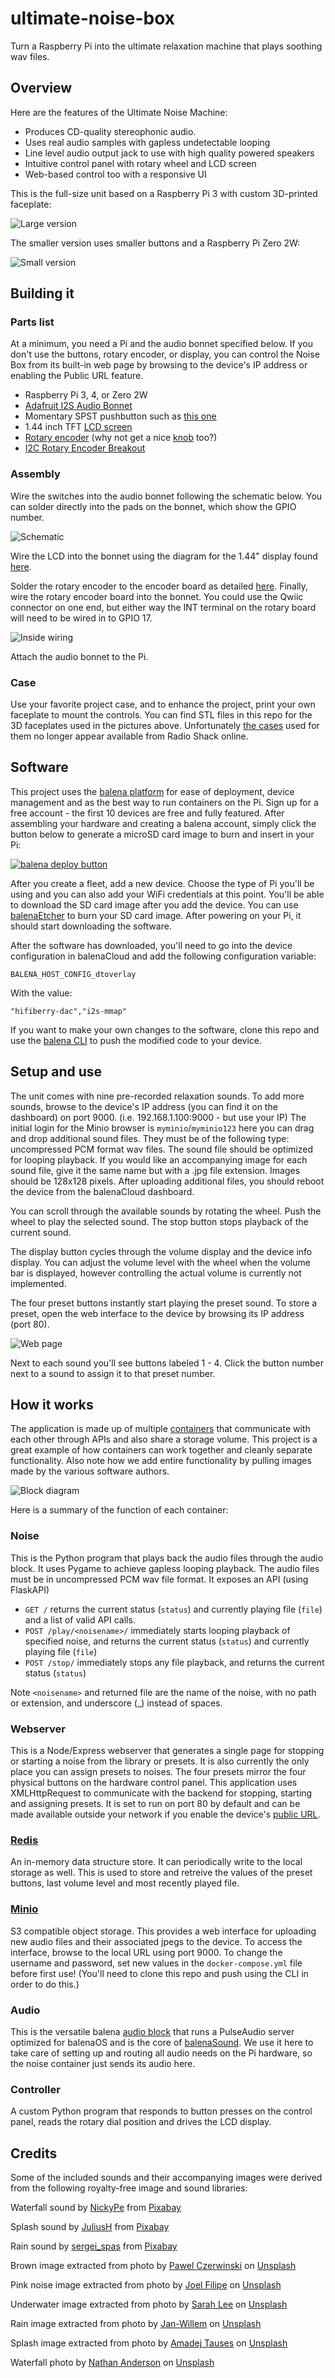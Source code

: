 # ultimate-noise-box
Turn a Raspberry Pi into the ultimate relaxation machine that plays soothing wav files.

## Overview
Here are the features of the Ultimate Noise Machine:
- Produces CD-quality stereophonic audio.
- Uses real audio samples with gapless undetectable looping
- Line level audio output jack to use with high quality powered speakers
- Intuitive control panel with rotary wheel and LCD screen
- Web-based control too with a responsive UI

This is the full-size unit based on a Raspberry Pi 3 with custom 3D-printed faceplate:

![Large version](https://raw.githubusercontent.com/alanb128/ultimate-noise-box/main/images/large-box.jpg)

The smaller version uses smaller buttons and a Raspberry Pi Zero 2W:

![Small version](https://raw.githubusercontent.com/alanb128/ultimate-noise-box/main/images/small-outside.jpg)

## Building it

### Parts list

At a minimum, you need a Pi and the audio bonnet specified below. If you don't use the buttons, rotary encoder, or display, you can control the Noise Box from its built-in web page by browsing to the device's IP address or enabling the Public URL feature.

- Raspberry Pi 3, 4, or Zero 2W
- [Adafruit I2S Audio Bonnet](https://www.adafruit.com/product/4037)
- Momentary SPST pushbutton such as [this one](https://www.adafruit.com/product/1504)
- 1.44 inch TFT [LCD screen](https://www.adafruit.com/product/2088)
- [Rotary encoder](https://www.adafruit.com/product/377) (why not get a nice [knob](https://www.adafruit.com/product/2055) too?)
- [I2C Rotary Encoder Breakout](https://www.adafruit.com/product/4991)


### Assembly

Wire the switches into the audio bonnet following the schematic below. You can solder directly into the pads on the bonnet, which show the GPIO number.

![Schematic](https://raw.githubusercontent.com/alanb128/ultimate-noise-box/main/images/schematic.png)

Wire the LCD into the bonnet using the diagram for the 1.44" display found [here](https://learn.adafruit.com/adafruit-1-44-color-tft-with-micro-sd-socket/python-wiring-and-setup#st7789-and-st7735-based-displays-3042525).


Solder the rotary encoder to the encoder board as detailed [here](https://learn.adafruit.com/adafruit-i2c-qt-rotary-encoder/overview). Finally, wire the rotary encoder board into the bonnet. You could use the Qwiic connector on one end, but either way the INT terminal on the rotary board will need to be wired in to GPIO 17.


![Inside wiring](https://raw.githubusercontent.com/alanb128/ultimate-noise-box/main/images/small-inside.jpg)

Attach the audio bonnet to the Pi.

### Case

Use your favorite project case, and to enhance the project, print your own faceplate to mount the controls. You can find STL files in this repo for the 3D faceplates used in the pictures above. Unfortunately [the cases](https://www.radioshack.com/products/radioshack-project-enclosure-6x4x2) used for them no longer appear available from Radio Shack online.

## Software

This project uses the [balena platform](https://www.balena.io/) for ease of deployment, device management and as the best way to run containers on the Pi. Sign up for a free account - the first 10 devices are free and fully featured. After assembling your hardware and creating a balena account, simply click the button below to generate a microSD card image to burn and insert in your Pi:

[![balena deploy button](https://www.balena.io/deploy.svg)](https://dashboard.balena-cloud.com/deploy?repoUrl=https://github.com/alanb128/ultimate-noise-box)

After you create a fleet, add a new device. Choose the type of Pi you'll be using and you can also add your WiFi credentials at this point. You'll be able to download the SD card image after you add the device. You can use [balenaEtcher](https://etcher.balena.io/) to burn your SD card image. After powering on your Pi, it should start downloading the software.

After the software has downloaded, you'll need to go into the device configuration in balenaCloud and add the following configuration variable:

`BALENA_HOST_CONFIG_dtoverlay`

With the value:

`"hifiberry-dac","i2s-mmap"`

If you want to make your own changes to the software, clone this repo and use the [balena CLI](https://github.com/balena-io/balena-cli) to push the modified code to your device.


## Setup and use

The unit comes with nine pre-recorded relaxation sounds. To add more sounds, browse to the device's IP address (you can find it on the dashboard) on port 9000. (i.e. 192.168.1.100:9000 - but use your IP) The initial login for the Minio browser is `myminio`/`myminio123` here you can drag and drop additional sound files. They must be of the following type: uncompressed PCM format wav files. The sound file should be optimized for looping playback. If you would like an accompanying image for each sound file, give it the same name but with a .jpg file extension. Images should be 128x128 pixels. After uploading additional files, you should reboot the device from the balenaCloud dashboard.

You can scroll through the available sounds by rotating the wheel. Push the wheel to play the selected sound. The stop button stops playback of the current sound.

The display button cycles through the volume display and the device info display. You can adjust the volume level with the wheel when the volume bar is displayed, however controlling the actual volume is currently not implemented.

The four preset buttons instantly start playing the preset sound. To store a preset, open the web interface to the device by browsing its IP address (port 80).

![Web page](https://raw.githubusercontent.com/alanb128/ultimate-noise-box/main/images/browser-2.png)

Next to each sound you'll see buttons labeled 1 - 4. Click the button number next to a sound to assign it to that preset number.


## How it works

The application is made up of multiple [containers](https://docs.docker.com/get-started/what-is-a-container/) that communicate with each other through APIs and also share a storage volume. This project is a great example of how containers can work together and cleanly separate functionality. Also note how we add entire functionality by pulling images made by the various software authors. 

![Block diagram](https://raw.githubusercontent.com/alanb128/ultimate-noise-box/main/images/block-diagram.jpg)

Here is a summary of the function of each container:


### Noise
This is the Python program that plays back the audio files through the audio block. It uses Pygame to achieve gapless looping playback. The audio files must be in uncompressed PCM wav file format. It exposes an API (using FlaskAPI) 
- `GET /` returns the current status (`status`) and currently playing file (`file`) and a list of valid API calls.
- `POST /play/<noisename>/` immediately starts looping playback of specified noise, and returns the current status (`status`) and currently playing file (`file`)
- `POST /stop/` immediately stops any file playback, and returns the current status (`status`)

Note `<noisename>` and returned file are the name of the noise, with no path or extension, and underscore (_) instead of spaces.

### Webserver
This is a Node/Express webserver that generates a single page for stopping or starting a noise from the library or presets. It is also currently the only place you can assign presets to noises. The four presets mirror the four physical buttons on the hardware control panel. This application uses XMLHttpRequest to communicate with the backend for stopping, starting and assigning presets. It is set to run on port 80 by default and can be made available outside your network if you enable the device's [public URL](https://www.balena.io/docs/learn/develop/runtime/#public-device-urls).

### [Redis](https://redis.io/)
An in-memory data structure store. It can periodically write to the local storage as well. This is used to store and retreive the values of the preset buttons, last volume level and most recently played file.

### [Minio](https://min.io/)
S3 compatible object storage. This provides a web interface for uploading new audio files and their associated jpegs to the device. To access the interface, browse to the local URL using port 9000. To change the username and password, set new values in the `docker-compose.yml` file before first use! (You'll need to clone this repo and push using the CLI in order to do this.)

### Audio
This is the versatile balena [audio block](https://github.com/balenablocks/audio) that runs a PulseAudio server optimized for balenaOS and is the core of [balenaSound](https://sound.balenalabs.io/). We use it here to take care of setting up and routing all audio needs on the Pi hardware, so the noise container just sends its audio here.

### Controller
A custom Python program that responds to button presses on the control panel, reads the rotary dial position and drives the LCD display.


## Credits

Some of the included sounds and their accompanying images were derived from the following royalty-free image and sound libraries:

Waterfall sound by <a href="https://pixabay.com/users/nickype-10327513/?utm_source=link-attribution&utm_medium=referral&utm_campaign=music&utm_content=121190">NickyPe</a> from <a href="https://pixabay.com//?utm_source=link-attribution&utm_medium=referral&utm_campaign=music&utm_content=121190">Pixabay</a>

Splash sound by <a href="https://pixabay.com/users/juliush-3921568/?utm_source=link-attribution&utm_medium=referral&utm_campaign=music&utm_content=8004">JuliusH</a> from <a href="https://pixabay.com/sound-effects//?utm_source=link-attribution&utm_medium=referral&utm_campaign=music&utm_content=8004">Pixabay</a>

Rain sound by <a href="https://pixabay.com/users/sergei_spas-9611130/?utm_source=link-attribution&utm_medium=referral&utm_campaign=music&utm_content=153416">sergei_spas</a> from <a href="https://pixabay.com/sound-effects//?utm_source=link-attribution&utm_medium=referral&utm_campaign=music&utm_content=153416">Pixabay</a>

Brown image extracted from photo by <a href="https://unsplash.com/@pawel_czerwinski?utm_source=unsplash&utm_medium=referral&utm_content=creditCopyText">Pawel Czerwinski</a> on <a href="https://unsplash.com/backgrounds/colors/brown?utm_source=unsplash&utm_medium=referral&utm_content=creditCopyText">Unsplash</a>

Pink noise image extracted from photo by <a href="https://unsplash.com/@joelfilip?utm_source=unsplash&utm_medium=referral&utm_content=creditCopyText">Joel Filipe</a> on <a href="https://unsplash.com/photos/Mbf3xFiC1Zo?utm_source=unsplash&utm_medium=referral&utm_content=creditCopyText">Unsplash</a>

Underwater image extracted from photo by <a href="https://unsplash.com/@hisarahlee?utm_source=unsplash&utm_medium=referral&utm_content=creditCopyText">Sarah Lee</a> on <a href="https://unsplash.com/photos/QURU8IY-RaI?utm_source=unsplash&utm_medium=referral&utm_content=creditCopyText">Unsplash</a>

Rain image extracted from photo by <a href="https://unsplash.com/@janfillem?utm_source=unsplash&utm_medium=referral&utm_content=creditCopyText">Jan-Willem</a> on <a href="https://unsplash.com/photos/FobwhDUgdrk?utm_source=unsplash&utm_medium=referral&utm_content=creditCopyText">Unsplash</a>
  
Splash image extracted from photo by <a href="https://unsplash.com/@amadejtauses?utm_source=unsplash&utm_medium=referral&utm_content=creditCopyText">Amadej Tauses</a> on <a href="https://unsplash.com/photos/xWOTojs1eg4?utm_source=unsplash&utm_medium=referral&utm_content=creditCopyText">Unsplash</a>

Waterfall photo by <a href="https://unsplash.com/@nathananderson?utm_source=unsplash&utm_medium=referral&utm_content=creditCopyText">Nathan Anderson</a> on <a href="https://unsplash.com/wallpapers/nature/waterfall?utm_source=unsplash&utm_medium=referral&utm_content=creditCopyText">Unsplash</a>

